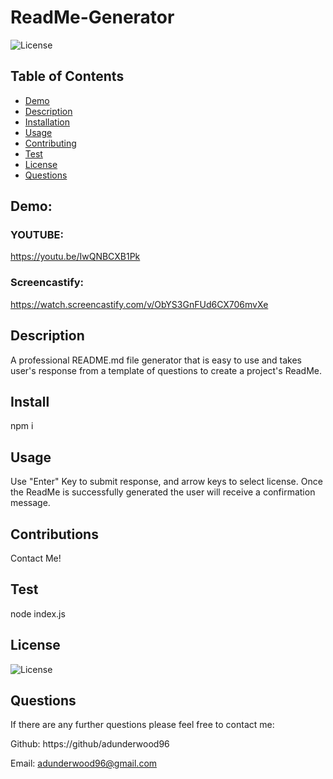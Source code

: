 # ReadMe-Generator

![License](https://img.shields.io/badge/License-MIT-yellow.svg)

## Table of Contents
* [Demo](#Demo)
* [Description](#Description)
* [Installation](#Installation)
* [Usage](#Usage)
* [Contributing](#Contributing)
* [Test](#Tests)
* [License](#License)
* [Questions](#Questions)


## Demo:

### YOUTUBE:
https://youtu.be/IwQNBCXB1Pk

### Screencastify:
https://watch.screencastify.com/v/ObYS3GnFUd6CX706mvXe

## Description
A professional README.md file generator that is easy to use and takes user's response from a template of questions to create a project's ReadMe.

## Install
npm i

## Usage
Use "Enter" Key to submit response, and arrow keys to select license. Once the ReadMe is successfully generated the user will receive a confirmation message.

## Contributions
Contact Me!

## Test
node index.js

## License
![License](https://img.shields.io/badge/License-MIT-yellow.svg)

 ## Questions

If there are any further questions please feel free to contact me:

Github: https://github/adunderwood96

Email: adunderwood96@gmail.com

